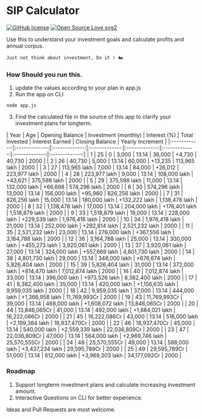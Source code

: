 # SIP Calculator

[![GitHub license](https://img.shields.io/github/license/Naereen/StrapDown.js.svg)](https://github.com/Naereen/StrapDown.js/blob/master/LICENSE)
[![Open Source Love svg2](https://badges.frapsoft.com/os/v2/open-source.svg?v=103)](https://github.com/ellerbrock/open-source-badges/)


Use this to understand your investment goals and calculate profits and annual corpus.

`Just not think about investment, Do it ! 🏍️`

### How Should you run this.

1. update the values according to your plan in app.js
2. Run the app on CLI
```
node app.js
```
3. Find the calculated file in the source of this app to clarify your investment plans for longterm.

| Year | Age | Opening Balance |  Investment (monthly) | Interest (%) | Total Invested | Interest Earned | Closing Balance  | Yearly Increment |
|:------------:|:-------------:|:-------------:|:-------------:|:-------------:|:-------------:|:-------------:|:-------------:|
 | 1 | 25 | 0 | 3,000 | 13.14 | 36,000 | +4,730 | 40,730 | 2000 |
 | 2 | 26 | 40,730 | 5,000 | 13.14 | 60,000 | +13,235 | 113,965 lakh | 2000 |
 | 3 | 27 | 113,965 lakh | 7,000 | 13.14 | 84,000 | +26,012 | 223,977 lakh | 2000 |
 | 4 | 28 | 223,977 lakh | 9,000 | 13.14 | 108,000 lakh | +43,621 | 375,598 lakh | 2000 |
 | 5 | 29 | 375,598 lakh | 11,000 | 13.14 | 132,000 lakh | +66,698 | 574,296 lakh | 2000 |
 | 6 | 30 | 574,296 lakh | 13,000 | 13.14 | 156,000 lakh | +95,960 | 826,256 lakh | 2000 |
 | 7 | 31 | 826,256 lakh | 15,000 | 13.14 | 180,000 lakh | +132,222 lakh | 1,138,478 lakh | 2000 |
 | 8 | 32 | 1,138,478 lakh | 17,000 | 13.14 | 204,000 lakh | +176,401 lakh | 1,518,879 lakh | 2000 |
 | 9 | 33 | 1,518,879 lakh | 19,000 | 13.14 | 228,000 lakh | +229,539 lakh | 1,976,418 lakh | 2000 |
 | 10 | 34 | 1,976,418 lakh | 21,000 | 13.14 | 252,000 lakh | +292,814 lakh | 2,521,232 lakh | 2000 |
 | 11 | 35 | 2,521,232 lakh | 23,000 | 13.14 | 276,000 lakh | +367,556 lakh | 3,164,788 lakh | 2000 |
 | 12 | 36 | 3,164,788 lakh | 25,000 | 13.14 | 300,000 lakh | +455,273 lakh | 3,920,061 lakh | 2000 |
 | 13 | 37 | 3,920,061 lakh | 27,000 | 13.14 | 324,000 lakh | +557,669 lakh | 4,801,730 lakh | 2000 |
 | 14 | 38 | 4,801,730 lakh | 29,000 | 13.14 | 348,000 lakh | +676,674 lakh | 5,826,404 lakh | 2000 |
 | 15 | 39 | 5,826,404 lakh | 31,000 | 13.14 | 372,000 lakh | +814,470 lakh | 7,012,874 lakh | 2000 |
 | 16 | 40 | 7,012,874 lakh | 33,000 | 13.14 | 396,000 lakh | +973,526 lakh | 8,382,400 lakh | 2000 |
 | 17 | 41 | 8,382,400 lakh | 35,000 | 13.14 | 420,000 lakh | +1,156,635 lakh | 9,959,035 lakh | 2000 |
 | 18 | 42 | 9,959,035 lakh | 37,000 | 13.14 | 444,000 lakh | +1,366,958 lakh | 11,769,993Cr | 2000 |
 | 19 | 43 | 11,769,993Cr | 39,000 | 13.14 | 468,000 lakh | +1,608,072 lakh | 13,846,065Cr | 2000 |
 | 20 | 44 | 13,846,065Cr | 41,000 | 13.14 | 492,000 lakh | +1,884,021 lakh | 16,222,086Cr | 2000 |
 | 21 | 45 | 16,222,086Cr | 43,000 | 13.14 | 516,000 lakh | +2,199,384 lakh | 18,937,470Cr | 2000 |
 | 22 | 46 | 18,937,470Cr | 45,000 | 13.14 | 540,000 lakh | +2,559,339 lakh | 22,036,809Cr | 2000 |
 | 23 | 47 | 22,036,809Cr | 47,000 | 13.14 | 564,000 lakh | +2,969,746 lakh | 25,570,555Cr | 2000 |
 | 24 | 48 | 25,570,555Cr | 49,000 | 13.14 | 588,000 lakh | +3,437,234 lakh | 29,595,789Cr | 2000 |
 | 25 | 49 | 29,595,789Cr | 51,000 | 13.14 | 612,000 lakh | +3,969,303 lakh | 34,177,092Cr | 2000 |

### Roadmap

1. Support longterm investment plans and calculate increasing investment amount.
2. Interactive Questions on CLI for better experience.


Ideas and Pull Requests are most welcome.
